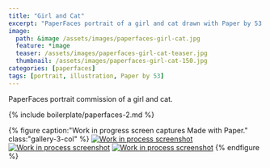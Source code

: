 ```yaml
---
title: "Girl and Cat"
excerpt: "PaperFaces portrait of a girl and cat drawn with Paper by 53 on an iPad."
image: 
  path: &image /assets/images/paperfaces-girl-cat.jpg 
  feature: *image
  teaser: /assets/images/paperfaces-girl-cat-teaser.jpg
  thumbnail: /assets/images/paperfaces-girl-cat-150.jpg
categories: [paperfaces]
tags: [portrait, illustration, Paper by 53]
---
```


PaperFaces portrait commission of a girl and cat.

{% include boilerplate/paperfaces-2.md %}

{% figure caption:"Work in progress screen captures Made with Paper." class:"gallery-3-col" %}
[![Work in process screenshot](/assets/images/paperfaces-girl-cat-process-1-600.jpg)](/assets/images/paperfaces-girl-cat-process-1-lg.jpg) [![Work in process screenshot](/assets/images/paperfaces-girl-cat-process-2-600.jpg)](/assets/images/paperfaces-girl-cat-process-2-lg.jpg) [![Work in process screenshot](/assets/images/paperfaces-girl-cat-process-3-600.jpg)](/assets/images/paperfaces-girl-cat-process-3-lg.jpg)
{% endfigure %}
